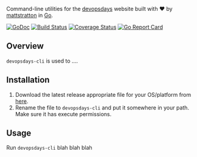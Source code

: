 Command-line utilities for the [devopsdays](https://www.devopsdays.org) website built with :heart: by [mattstratton](https://github.com/mattstratton) in [Go](https://golang.org/).

[![GoDoc](https://godoc.org/github.com/mattstratton/devopsdays?status.svg)](https://godoc.org/github.com/mattstratton/devopsdays)
[![Build Status](https://travis-ci.org/mattstratton/devopsdays.svg?branch=master)](https://travis-ci.org/mattstratton/devopsdays)
[![Coverage Status](https://coveralls.io/repos/github/mattstratton/devopsdays/badge.svg?branch=master)](https://coveralls.io/github/mattstratton/devopsdays?branch=master)
[![Go Report Card](https://goreportcard.com/badge/github.com/mattstratton/devopsdays)](https://goreportcard.com/report/github.com/mattstratton/devopsdays)

## Overview

`devopsdays-cli` is used to ....

## Installation

1. Download the latest release appropriate file for your OS/platform from [here](https://github.com/mattstratton/devopsdays/releases).
2. Rename the file to `devopsdays-cli` and put it somewhere in your path. Make sure it has execute permissions.

## Usage

Run `devopsdays-cli` blah blah blah
